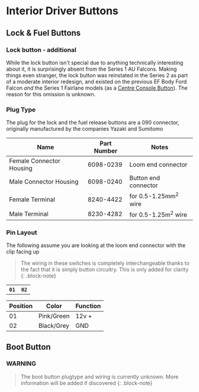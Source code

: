 # Interior Driver Buttons

## Lock & Fuel Buttons

### Lock button - additional

While the lock button isn't special due to anything technically interesting about it, it is surprisingly absent from the Series 1 AU Falcons. Making things even stranger, the lock button was reinstated in the Series 2 as part of a moderate interior redesign, and existed on the previous EF Body Ford Falcon *and* the Series 1 Fairlane models (as a [Centre Console Button](../CentreConsoleButtons/CentreConsoleButtons.md)). The reason for this omission is unknown.

### Plug Type

The plug for the lock and the fuel release buttons are a 090 connector, originally manufactured by the companies Yazaki and Sumitomo

| Name | Part Number | Notes |
| --- | --- | --- |
| Female Connector Housing | 6098-0239 | Loom end connector |
| Male Connector Housing | 6098-0240 | Button end connector |
| Female Terminal | 8240-4422 | for 0.5-1.25mm<sup>2</sup> wire |
| Male Terminal | 8230-4282 | for 0.5-1.25m<sup>2</sup> wire |

### Pin Layout

The following assume you are looking at the loom end connector with the clip facing up

> The wiring in these switches is completely interchangeable thanks to the fact that it is simply button circuitry. This is only added for clarity
{: .block-note}

<table>
    <th><code>01</code></th>
    <th><code>02</code></th>
</table>

| Position | Color | Function |
| --- | --- | --- |
| 01 | Pink/Green | 12v + |
| 02 | Black/Grey | GND |

## Boot Button

### WARNING

> The boot button plugtype and wiring is currently unknown. More information will be added if discovered
{: .block-note}